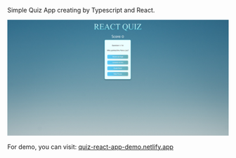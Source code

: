 Simple Quiz App creating by Typescript and React.

![preview](quiz-app/src/images/quizapp.png)

For demo, you can visit: [quiz-react-app-demo.netlify.app](quiz-react-app-demo.netlify.app)
